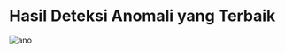 Hasil Deteksi Anomali yang Terbaik
==================================
![ano](https://github.com/FikkoMuharavid/Deteksi-Anomali/assets/114418487/525bb552-ed9e-40c4-bfe5-e773102239e5)
